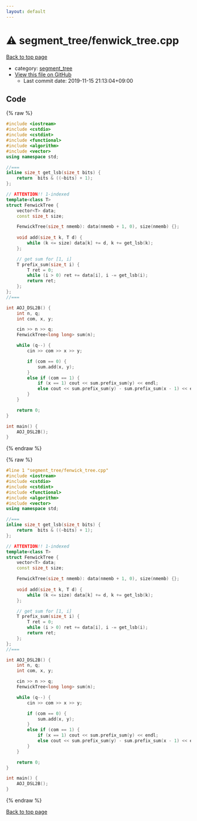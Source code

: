```yaml
---
layout: default
---
```


<!-- mathjax config similar to math.stackexchange -->
<script type="text/javascript" async
  src="https://cdnjs.cloudflare.com/ajax/libs/mathjax/2.7.5/MathJax.js?config=TeX-MML-AM_CHTML">
</script>
<script type="text/x-mathjax-config">
  MathJax.Hub.Config({
    TeX: { equationNumbers: { autoNumber: "AMS" }},
    tex2jax: {
      inlineMath: [ ['$','$'] ],
      processEscapes: true
    },
    "HTML-CSS": { matchFontHeight: false },
    displayAlign: "left",
    displayIndent: "2em"
  });
</script>

<script type="text/javascript" src="https://cdnjs.cloudflare.com/ajax/libs/jquery/3.4.1/jquery.min.js"></script>
<script src="https://cdn.jsdelivr.net/npm/jquery-balloon-js@1.1.2/jquery.balloon.min.js" integrity="sha256-ZEYs9VrgAeNuPvs15E39OsyOJaIkXEEt10fzxJ20+2I=" crossorigin="anonymous"></script>
<script type="text/javascript" src="../../assets/js/copy-button.js"></script>
<link rel="stylesheet" href="../../assets/css/copy-button.css" />


# :warning: segment_tree/fenwick_tree.cpp

<a href="../../index.html">Back to top page</a>

* category: <a href="../../index.html#ca810e3a5259e4bd613e780cf209098c">segment_tree</a>
* <a href="{{ site.github.repository_url }}/blob/master/segment_tree/fenwick_tree.cpp">View this file on GitHub</a>
    - Last commit date: 2019-11-15 21:13:04+09:00




## Code

<a id="unbundled"></a>
{% raw %}
```cpp
#include <iostream>
#include <cstdio>
#include <cstdint>
#include <functional>
#include <algorithm>
#include <vector>
using namespace std;

//===
inline size_t get_lsb(size_t bits) {
    return  bits & ((~bits) + 1);
};

// ATTENTION!! 1-indexed
template<class T>
struct FenwickTree {
    vector<T> data;
    const size_t size;

    FenwickTree(size_t nmemb): data(nmemb + 1, 0), size(nmemb) {};
    
    void add(size_t k, T d) {
        while (k <= size) data[k] += d, k += get_lsb(k);
    };

    // get sum for [1, i]
    T prefix_sum(size_t i) {
        T ret = 0;
        while (i > 0) ret += data[i], i -= get_lsb(i);
        return ret;
    };
};
//===

int AOJ_DSL2B() {
    int n, q;
    int com, x, y;

    cin >> n >> q;
    FenwickTree<long long> sum(n);

    while (q--) {
        cin >> com >> x >> y;

        if (com == 0) {
            sum.add(x, y);
        }
        else if (com == 1) {
            if (x == 1) cout << sum.prefix_sum(y) << endl;
            else cout << sum.prefix_sum(y) - sum.prefix_sum(x - 1) << endl;
        }
    }

    return 0;
}

int main() {
    AOJ_DSL2B();
}

```
{% endraw %}

<a id="bundled"></a>
{% raw %}
```cpp
#line 1 "segment_tree/fenwick_tree.cpp"
#include <iostream>
#include <cstdio>
#include <cstdint>
#include <functional>
#include <algorithm>
#include <vector>
using namespace std;

//===
inline size_t get_lsb(size_t bits) {
    return  bits & ((~bits) + 1);
};

// ATTENTION!! 1-indexed
template<class T>
struct FenwickTree {
    vector<T> data;
    const size_t size;

    FenwickTree(size_t nmemb): data(nmemb + 1, 0), size(nmemb) {};
    
    void add(size_t k, T d) {
        while (k <= size) data[k] += d, k += get_lsb(k);
    };

    // get sum for [1, i]
    T prefix_sum(size_t i) {
        T ret = 0;
        while (i > 0) ret += data[i], i -= get_lsb(i);
        return ret;
    };
};
//===

int AOJ_DSL2B() {
    int n, q;
    int com, x, y;

    cin >> n >> q;
    FenwickTree<long long> sum(n);

    while (q--) {
        cin >> com >> x >> y;

        if (com == 0) {
            sum.add(x, y);
        }
        else if (com == 1) {
            if (x == 1) cout << sum.prefix_sum(y) << endl;
            else cout << sum.prefix_sum(y) - sum.prefix_sum(x - 1) << endl;
        }
    }

    return 0;
}

int main() {
    AOJ_DSL2B();
}

```
{% endraw %}

<a href="../../index.html">Back to top page</a>

